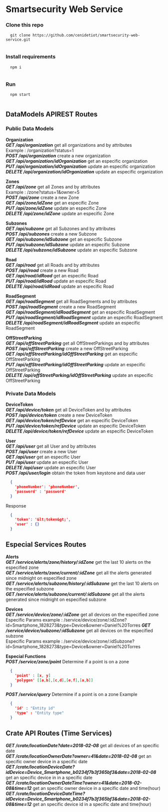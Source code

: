 # Smartsecurity Web Service

### Clone this repo
```
  git clone https://github.com/cenidetiot/smartsecurity-web-service.git
 
```

### Install requirements 
```
  npm i
 
```
### Run 
```
  npm start 
 
```

## DataModels APIREST Routes


### Public Data Models
**Organization**  
***GET /api/organization*** get all organizations and by attributes <br>
Example : /organization?status=1 <br>
***POST /api/organization*** create a new organization <br>
***GET /api/organization/idOrganization*** get an especific organization <br>
***PUT /api/organization/idOrganization***  update an especific organization <br>
***DELETE /api/organization/idOrganization***  update an especific organization <br>

**Zones**  
***GET /api/zone*** get all Zones and by attributes<br>
Example : /zone?status=1&owner=5 <br>
***POST /api/zone*** create a new Zone <br>
***GET /api/zone/idZone*** get an especific Zone <br>
***PUT /api/zone/idZone***  update an especific Zone <br>
***DELETE /api/zone/idZone***  update an especific Zone <br>

**Subzones**  
***GET /api/subzone*** get all Subzones and by attributes<br>
***POST /api/subzones*** create a new Subzone <br>
***GET /api/subzone/idSubzone*** get an especific Subzone <br>
***PUT /api/subzone/idSubzone***  update an especific Subzone <br>
***DELETE /api/subzone/idSubzone***  update an especific Subzone <br>

**Road**  
***GET /api/road*** get all Roads and by attributes<br>
***POST /api/road*** create a new Road <br>
***GET /api/road/idRoad*** get an especific Road <br>
***PUT /api/road/idRoad***  update an especific Road <br>
***DELETE /api/road/idRoad***  update an especific Road <br>

**RoadSegment**  
***GET /api/roadSegment*** get all RoadSegments and by attributes<br>
***POST /api/roadSegment*** create a new RoadSegment <br>
***GET /api/roadSegment/idRoadSegment*** get an especific RoadSegment <br>
***PUT /api/roadSegment/idRoadSegment***  update an especific RoadSegment <br>
***DELETE /api/roadSegment/idRoadSegment***  update an especific RoadSegment <br>

**OffStreetParking**  
***GET /api/offStreetParking*** get all OffStreetParkings and by attributes<br>
***POST /api/offStreetParking*** create a new OffStreetParking <br>
***GET /api/offStreetParking/idOffStreetParking*** get an especific OffStreetParking <br>
***PUT /api/offStreetParking/idOffStreetParking***  update an especific OffStreetParking <br>
***DELETE /api/offStreetParking/idOffStreetParking***  update an especific OffStreetParking <br>

### Private Data Models

**DeviceToken**  
***GET /api/device/token*** get all DeviceToken and by attributes<br>
***POST /api/device/token*** create a new DeviceToken <br>
***GET /api/device/token/refDevice*** get an especific DeviceToken <br>
***PUT /api/device/token/refDevice***  update an especific DeviceToken <br>
***DELETE /api/device/token/refDevice***  update an especific DeviceToken <br>

**User**  
***GET /api/user*** get all User and by attributes<br>
***POST /api/user*** create a new User <br>
***GET /api/user*** get an especific User <br>
***PUT /api/user***  update an especific User <br>
***DELETE /api/user***  update an especific User <br>
***POST /api/user/login*** obtain the token from keystone and data user 
```json
  {
    'phoneNumber': 'phoneNumber',
    'password' : 'password'
  }
```
Response  

```json
  {
    'token': '&lt;token&gt;',
    'user' : {}
  }
```
## Especial Services Routes
**Alerts**<br>
***GET /service/alerts/zone/history/:idZone*** get the last 10 alerts on the especified zone<br>
***GET /service/alerts/zone/current/:idZone*** get all the alerts generated since midnight on especified zone<br>
***GET /service/alerts/subzone/history/:idSubzone*** get the last 10 alerts on the especified subzone<br>
***GET /service/alerts/subzone/current/:idSubzone*** get all the alerts generated since midnight on especified subzone<br>

**Devices**<br>
***GET /service/device/zone/:idZone*** get all devices on the especified zone<br>
Especific Params example : /service/device/zone/:idZone?id=Smartphone_1828273&type=Device&owner=Daniel%20Torres
***GET /service/device/subzone/:idSubzone*** get all devices on the especified subzone<br>
Especific Params example : /service/device/zone/:idSubzone?id=Smartphone_1828273&type=Device&owner=Daniel%20Torres

**Especial Functions**<br>
***POST /service/zone/point*** Determine if a point is on a zone
```json
  {
    'point' : [x, y]
    'polygon' [[a,b],[c,d],[e,f],[a,b]]
  }
```
***POST /service/query*** Determine if a point is on a zone
Example
```json
  {
    'id' : "Entity id"
    'type' : "Entity type"
  }
```

## Crate API Routes (Time Services)

***GET /crate/locationDate?date=2018-02-08***  get all devices of an specific date<br>
***GET /crate/locationOwnerDate?owner=41&date=2018-02-08*** get an specific owner device in a specific date <br>
***GET /crate/locationDeviceDate?idDevice=Device_Smartphone_b0234f7b3f365bf3&date=2018-02-08*** get an specific device  in in a specific date <br>
***GET /crate/locationOwnerDateTime?owner=41&date=2018-02-08&time=12*** get an specific owner device  in a specific date and time(hour) <br>
***GET /crate/locationDeviceDateTime?idDevice=Device_Smartphone_b0234f7b3f365bf3&date=2018-02-08&time=12*** get an specific device id in a specific date and time(hour)<br>
